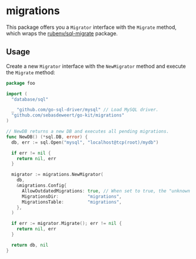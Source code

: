# migrations

This package offers you a `Migrator` interface with the `Migrate` method, which wraps the [rubenv/sql-migrate](https://github.com/rubenv/sql-migrate) package.

## Usage

Create a new `Migrator` interface with the `NewMigrator` method and execute the `Migrate` method:

```go
package foo

import (
  "database/sql"

  _ "github.com/go-sql-driver/mysql" // Load MySQL driver.
  "github.com/sebasdeweert/go-kit/migrations"
)

// NewDB returns a new DB and executes all pending migrations.
func NewDB() (*sql.DB, error) {
  db, err := sql.Open("mysql", "localhost@tcp(root)/mydb")

  if err != nil {
    return nil, err
  }

  migrator := migrations.NewMigrator(
    db,
    &migrations.Config{
      AllowOutdatedMigrations: true, // When set to true, the "unknown migration in database" error is omitted, otherwise returned.
      MigrationsDir:           "migrations",
      MigrationsTable:         "migrations",
    },
  )

  if err := migrator.Migrate(); err != nil {
    return nil, err
  }

  return db, nil
}
```
